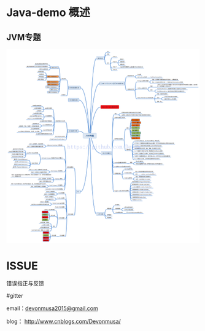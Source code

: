 # Java-demo 概述
      
      
      
      
## JVM专题
![](https://github.com/Devonmusa/demos-parent/blob/develop/java-demo/img/JVM.png)
  
#  ISSUE
   错误指正与反馈

#gitter

  email：devonmusa2015@gmail.com
  
  blog： http://www.cnblogs.com/Devonmusa/